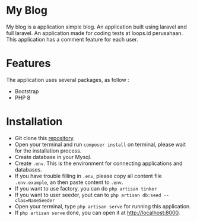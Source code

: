 # My Blog
My blog is a application simple blog. An application built using laravel and full laravel. An application made for coding tests at loops.id perusahaan. This application has a comment feature for each user.

# Features
The application uses several packages, as follow :
- Bootstrap
- PHP 8

# Installation
- Git clone this <a id="raw-url" href="https://github.com/afandisiregar/my-blog.git">repository</a>.
- Open your terminal and run `composer install` on terminal, please wait for the installation process.
- Create database in your Mysql.
- Create `.env`. This is the environment for connecting applications and databases.
- If you have trouble filling in `.env`, please copy all content file `.env.example`, an then paste content to `.env`.
- If you want to use factory, you can do `php artisan tinker`
- If you want to user seeder, yout can to `php artisan db:seed --clas=NameSeeder`
- Open your terminal, type `php artisan serve` for running this application.
- If `php artisan serve` done, you can open it at <a href="#">http://localhost:8000</a>.
